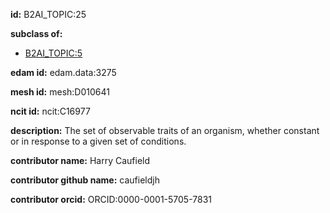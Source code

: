 **id:** B2AI_TOPIC:25

**subclass of:**

- [B2AI_TOPIC:5](../DataTopic.markdown)

**edam id:** edam.data:3275

**mesh id:** mesh:D010641

**ncit id:** ncit:C16977

**description:** The set of observable traits of an organism, whether constant or in response to a given set of conditions.

**contributor name:** Harry Caufield

**contributor github name:** caufieldjh

**contributor orcid:** ORCID:0000-0001-5705-7831
